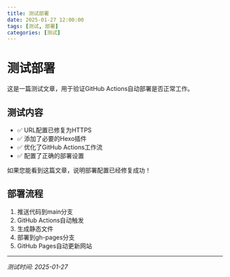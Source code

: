 ```yaml
---
title: 测试部署
date: 2025-01-27 12:00:00
tags: [测试, 部署]
categories: [测试]
---
```


# 测试部署

这是一篇测试文章，用于验证GitHub Actions自动部署是否正常工作。

## 测试内容

- ✅ URL配置已修复为HTTPS
- ✅ 添加了必要的Hexo插件
- ✅ 优化了GitHub Actions工作流
- ✅ 配置了正确的部署设置

如果您能看到这篇文章，说明部署配置已经修复成功！

## 部署流程

1. 推送代码到main分支
2. GitHub Actions自动触发
3. 生成静态文件
4. 部署到gh-pages分支
5. GitHub Pages自动更新网站

---

*测试时间: 2025-01-27*
